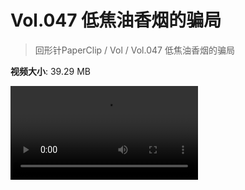 # Vol.047 低焦油香烟的骗局

> 回形针PaperClip / Vol / Vol.047 低焦油香烟的骗局

**视频大小**: 39.29 MB

<div class="video"><video src="https://file.hsyhx.top/video/PaperClip/Vol/047.mp4" controls preload>🤔 您的浏览器不支持 video 标签</video></div>